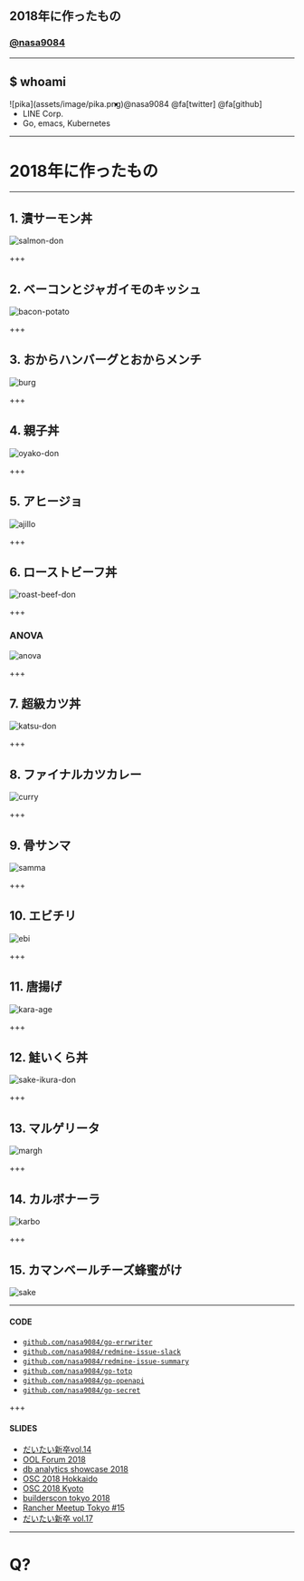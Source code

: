 ## 2018年に作ったもの
### [@nasa9084](https://twitter.com/nasa9084)

---

## $ whoami

<div style="float: left;">
![pika](assets/image/pika.png)
</div>

* @nasa9084 @fa[twitter] @fa[github]
* LINE Corp.
* Go, emacs, Kubernetes

---

# 2018年に作ったもの

---

## 1. 漬サーモン丼

![salmon-don](assets/image/salmon-don.jpeg)

+++

## 2. ベーコンとジャガイモのキッシュ

![bacon-potato](assets/image/bacon-potato.jpeg)

+++

## 3. おからハンバーグとおからメンチ

![burg](assets/image/burg-and-menti.jpeg)

+++

## 4. 親子丼

![oyako-don](assets/image/oyako-don.jpeg)

+++

## 5. アヒージョ

![ajillo](assets/image/ajillo.jpeg)

+++

## 6. ローストビーフ丼

![roast-beef-don](assets/image/roast-beef-don.jpg)

+++

### ANOVA

![anova](assets/image/anova.png)

+++

## 7. 超級カツ丼

![katsu-don](assets/image/katsu-don.jpg)

+++

## 8. ファイナルカツカレー

![curry](assets/image/final-curry.jpg)

+++

## 9. 骨サンマ

![samma](assets/image/samma.jpg)

+++

## 10. エビチリ

![ebi](assets/image/ebi-chili.jpeg)

+++

## 11. 唐揚げ

![kara-age](assets/image/karaage.jpeg)

+++

## 12. 鮭いくら丼

![sake-ikura-don](assets/image/sake-ikura-don.png)

+++

## 13. マルゲリータ

![margh](assets/image/margh.png)

+++

## 14. カルボナーラ

![karbo](assets/image/karbo.png)

+++

## 15. カマンベールチーズ蜂蜜がけ

![sake](assets/image/sake.png)

---

#### CODE

* [`github.com/nasa9084/go-errwriter`](https://github.com/nasa9084/go-errwriter)
* [`github.com/nasa9084/redmine-issue-slack`](https://github.com/nasa9084/redmine-issue-slack)
* [`github.com/nasa9084/redmine-issue-summary`](https://github.com/nasa9084/redmine-issue-summary)
* [`github.com/nasa9084/go-totp`](https://github.com/nasa9084/go-totp)
* [`github.com/nasa9084/go-openapi`](https://github.com/nasa9084/go-openapi)
* [`github.com/nasa9084/go-secret`](https://github.com/nasa9084/go-secret)

+++

#### SLIDES

* [だいたい新卒vol.14](https://gitpitch.com/nasa9084/slides/ngineerxiv_vol14)
* [OOL Forum 2018](https://gitpitch.com/nasa9084/slides/oolforum2018)
* [db analytics showcase 2018](https://gitpitch.com/nasa9084/slides/dbas2018)
* [OSC 2018 Hokkaido](https://gitpitch.com/nasa9084/slides/osc18do)
* [OSC 2018 Kyoto](https://gitpitch.com/nasa9084/slides/osc18kyoto)
* [builderscon tokyo 2018](https://gitpitch.com/nasa9084/slides/builderscon18)
* [Rancher Meetup Tokyo #15](https://gitpitch.com/nasa9084/slides/rancherjp15)
* [だいたい新卒 vol.17](https://gitpitch.com/nasa9084/slides/ngineerxiv_vol17)

---

# Q?

